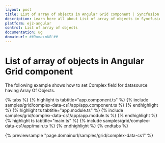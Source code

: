 ```yaml
---
layout: post
title: List of array of objects in Angular Grid component | Syncfusion
description: Learn here all about List of array of objects in Syncfusion Angular Grid component of Syncfusion Essential JS 2 and more.
platform: ej2-angular
control: List of array of objects 
documentation: ug
domainurl: ##DomainURL##
---
```


# List of array of objects in Angular Grid component

The following example shows how to set Complex field for datasource having Array Of Objects.

{% tabs %}
{% highlight ts tabtitle="app.component.ts" %}
{% include samples/grid/complex-data-cs1/app/app.component.ts %}
{% endhighlight %}
{% highlight ts tabtitle="app.module.ts" %}
{% include samples/grid/complex-data-cs1/app/app.module.ts %}
{% endhighlight %}
{% highlight ts tabtitle="main.ts" %}
{% include samples/grid/complex-data-cs1/app/main.ts %}
{% endhighlight %}
{% endtabs %}
  
{% previewsample "page.domainurl/samples/grid/complex-data-cs1" %}